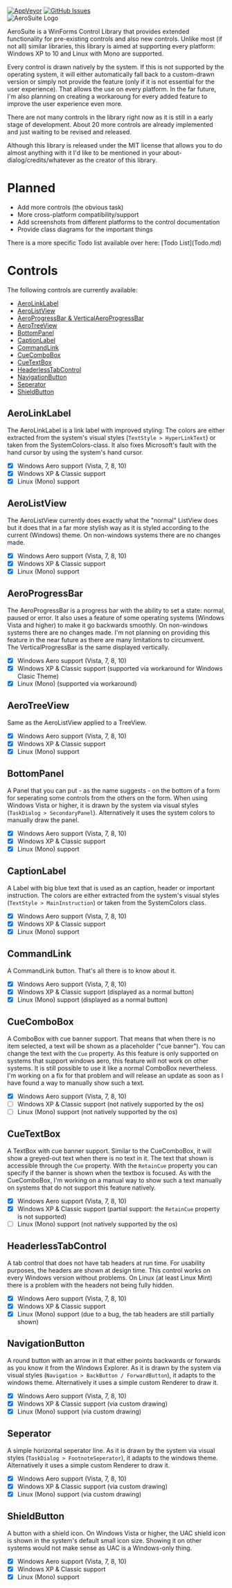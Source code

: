 [![AppVeyor](https://img.shields.io/appveyor/ci/stefan-baumann/aerosuite.svg?style=flat-square)]()
[![GitHub Issues](https://img.shields.io/github/issues/stefan-baumann/aerosuite.svg?style=flat-square)]()<br>
![AeroSuite Logo](http://www.vb-paradise.de/index.php/Attachment/32001-AeroSuite-Logo-png/)
<p>AeroSuite is a WinForms Control Library that provides extended functionality for pre-existing controls and also new controls. Unlike most (if not all) similar libraries, this library is aimed at supporting every platform: Windows XP to 10 and Linux with Mono are supported.</p>
<p>Every control is drawn natively by the system. If this is not supported by the operating system, it will either automatically fall back to a custom-drawn version or simply not provide the feature (only if it is not essential for the user experience). That allows the use on every platform. In the far future, I'm also planning on creating a workaroung for every added feature to improve the user experience even more.</p>
<p>There are not many controls in the library right now as it is still in a early stage of development. About 20 more controls are already implemented and just waiting to be revised and released.</p>
<p>Although this library is released under the MIT license that allows you to do almost anything with it I'd like to be mentioned in your about-dialog/credits/whatever as the creator of this library.</p>

# Planned
- Add more controls (the obvious task)
- More cross-platform compatibility/support
- Add screenshots from different platforms to the control documentation
- Provide class diagrams for the important things
<p>There is a more specific Todo list available over here: [Todo List](Todo.md)</p>

# Controls
The following controls are currently available:
- [AeroLinkLabel](#aerolinklabel)
- [AeroListView](#aerolistview)
- [AeroProgressBar & VerticalAeroProgressBar](#aeroprogressbar)
- [AeroTreeView](#aerotreeview)
- [BottomPanel](#bottompanel)
- [CaptionLabel](#captionlabel)
- [CommandLink](#commandlink)
- [CueComboBox](#cuecombobox)
- [CueTextBox](#cuetextbox)
- [HeaderlessTabControl](#headerlesstabcontrol)
- [NavigationButton](#navigationbutton)
- [Seperator](#seperator)
- [ShieldButton](#shieldbutton)

## AeroLinkLabel
The AeroLinkLabel is a link label with improved styling: The colors are either extracted from the system's visual styles (`TextStyle > HyperLinkText`) or taken from the SystemColors-class. It also fixes Microsoft's fault with the hand cursor by using the system's hand cursor.
- [x] Windows Aero support (Vista, 7, 8, 10)
- [x] Windows XP & Classic support
- [x] Linux (Mono) support

## AeroListView
The AeroListView currently does exactly what the "normal" ListView does but it does that in a far more stylish way as it is styled according to the current (Windows) theme. On non-windows systems there are no changes made.
- [x] Windows Aero support (Vista, 7, 8, 10)
- [x] Windows XP & Classic support
- [x] Linux (Mono) support

## AeroProgressBar
The AeroProgressBar is a progress bar with the ability to set a state: normal, paused or error. It also uses a feature of some operating systems (Windows Vista and higher) to make it go backwards smoothly. On non-windows systems there are no changes made. I'm not planning on providing this feature in the near future as there are many limitations to circumvent.<br>The VerticalProgressBar is the same displayed vertically.
- [x] Windows Aero support (Vista, 7, 8, 10)
- [x] Windows XP & Classic support (supported via workaround for Windows Clasic Theme)
- [x] Linux (Mono) (supported via workaround)

## AeroTreeView
Same as the AeroListView applied to a TreeView.
- [x] Windows Aero support (Vista, 7, 8, 10)
- [x] Windows XP & Classic support
- [x] Linux (Mono) support

## BottomPanel
A Panel that you can put - as the name suggests - on the bottom of a form for seperating some controls from the others on the form. When using Windows Vista or higher, it is drawn by the system via visual styles (`TaskDialog > SecondaryPanel`). Alternatively it uses the system colors to manually draw the panel.
- [x] Windows Aero support (Vista, 7, 8, 10)
- [x] Windows XP & Classic support
- [x] Linux (Mono) support

## CaptionLabel
A Label with big blue text that is used as an caption, header or important instruction. The colors are either extracted from the system's visual styles (`TextStyle > MainInstruction`) or taken from the SystemColors class.
- [x] Windows Aero support (Vista, 7, 8, 10)
- [x] Windows XP & Classic support
- [x] Linux (Mono) support

## CommandLink
A CommandLink button. That's all there is to know about it.
- [x] Windows Aero support (Vista, 7, 8, 10)
- [x] Windows XP & Classic support (displayed as a normal button)
- [x] Linux (Mono) support (displayed as a normal button)

## CueComboBox
A ComboBox with cue banner support. That means that when there is no item selected, a text will be shown as a placeholder ("cue banner"). You can change the text with the `Cue` property.
As this feature is only supported on systems that support windows aero, this feature will not work on other systems. It is still possible to use it like a normal ComboBox nevertheless. I'm working on a fix for that problem and will release an update as soon as I have found a way to manually show such a text.
- [x] Windows Aero support (Vista, 7, 8, 10)
- [ ] Windows XP & Classic support (not natively supported by the os)
- [ ] Linux (Mono) support (not natively supported by the os)

## CueTextBox
A TextBox with cue banner support. Similar to the CueComboBox, it will show a greyed-out text when there is no text in it. The text that shown is accessible through the `Cue` property. With the `RetainCue` property you can specify if the banner is shown when the textbox is focused.
As with the CueComboBox, I'm working on a manual way to show such a text manually on systems that do not support this feature natively.
- [x] Windows Aero support (Vista, 7, 8, 10)
- [x] Windows XP & Classic support (partial support: the `RetainCue` property is not supported)
- [ ] Linux (Mono) support (not natively supported by the os)

## HeaderlessTabControl
A tab control that does not have tab headers at run time. For usability purposes, the headers are shown at design time.
This control works on every Windows version without problems. On Linux (at least Linux Mint) there is a problem with the headers not being fully hidden.
- [x] Windows Aero support (Vista, 7, 8, 10)
- [x] Windows XP & Classic support
- [x] Linux (Mono) support (due to a bug, the tab headers are still partially shown)

## NavigationButton
A round button with an arrow in it that either points backwards or forwards as you know it from the Windows Explorer. As it is drawn by the system via visual styles (`Navigation > BackButton / ForwardButton`), it adapts to the windows theme. Alternatively it uses a simple custom Renderer to draw it.
- [x] Windows Aero support (Vista, 7, 8, 10)
- [x] Windows XP & Classic support (via custom drawing)
- [x] Linux (Mono) support (via custom drawing)

## Seperator
A simple horizontal seperator line. As it is drawn by the system via visual styles (`TaskDialog > FootnoteSeperator`), it adapts to the windows theme. Alternatively it uses a simple custom Renderer to draw it.
- [x] Windows Aero support (Vista, 7, 8, 10)
- [x] Windows XP & Classic support (via custom drawing)
- [x] Linux (Mono) support (via custom drawing)

## ShieldButton
A button with a shield icon. On Windows Vista or higher, the UAC shield icon is shown in the system's default small icon size. Showing it on other systems would not make sense as UAC is a Windows-only thing.
- [x] Windows Aero support (Vista, 7, 8, 10)
- [x] Windows XP & Classic support
- [x] Linux (Mono) support
